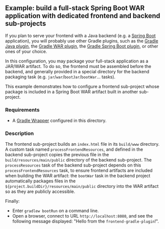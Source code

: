 ## Example: build a full-stack Spring Boot WAR application with dedicated frontend and backend sub-projects

If you plan to serve your frontend with a Java backend (e.g. a [Spring Boot][spring-boot] application), you will
probably use other Gradle plugins, such as the [Gradle Java plugin][gradle-java-plugin], the
[Gradle WAR plugin][gradle-war-plugin], the [Gradle Spring Boot plugin][gradle-spring-boot-plugin], or other ones of
your choice.

In this configuration, you may package your full-stack application as a JAR/WAR artifact. To do so, the frontend must be
assembled before the backend, and generally provided in a special directory for the backend packaging task (e.g.
`jar`/`war`/`bootJar`/`bootWar`... tasks). 

This example demonstrates how to configure a frontend sub-project whose package is included in a Spring Boot WAR
artifact built in another sub-project.

### Requirements

- A [Gradle Wrapper][gradle-wrapper] configured in this directory.

### Description

The frontend sub-project builds an `index.html` file in its `build/www` directory. A custom task named
`processFrontendResources`, and defined in the backend sub-project copies the previous file in the
`build/resources/main/public` directory of the backend sub-project. The `processResources` task of the backend
sub-project depends on this `processFrontendResources` task, to ensure frontend artifacts are included when building
the WAR artifact: the `bootWar` task in the backend project automatically packages files in the
`${project.buildDir}/resources/main/public` directory into the WAR artifact so as they are publicly accessible.

Finally:

- Enter `gradlew bootRun` on a command line.
- Open a browser, connect to URL `http://localhost:8080`, and see the following message displayed: "Hello from the
`frontend-gradle-plugin`!".

[gradle-java-plugin]: <https://docs.gradle.org/current/userguide/java_plugin.html> (Gradle Java plugin)
[gradle-spring-boot-plugin]: <https://docs.spring.io/spring-boot/docs/current/gradle-plugin/reference/html/> (Gradle Spring Boot plugin)
[gradle-war-plugin]: <https://docs.gradle.org/current/userguide/war_plugin.html> (Gradle WAR plugin)
[gradle-wrapper]: <https://docs.gradle.org/current/userguide/gradle_wrapper.html> (Gradle Wrapper)
[spring-boot]: <https://spring.io/projects/spring-boot> (Spring Boot)
